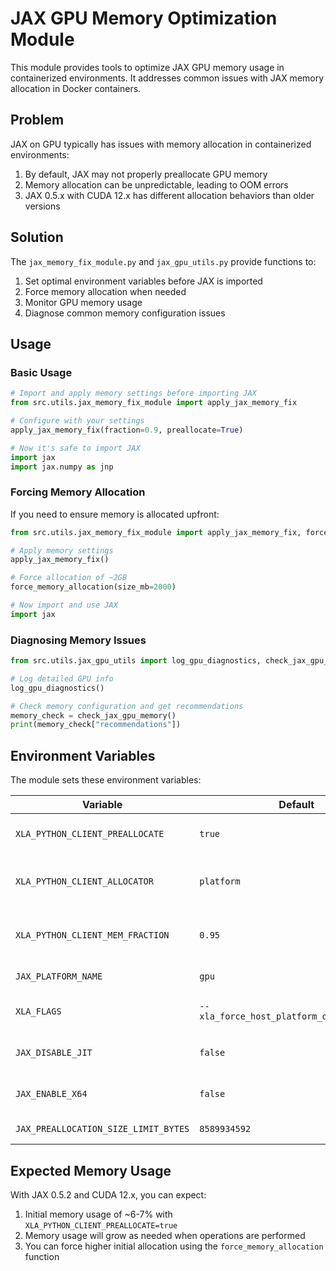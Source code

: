 # JAX GPU Memory Optimization Module

This module provides tools to optimize JAX GPU memory usage in containerized environments. It addresses common issues with JAX memory allocation in Docker containers.

## Problem

JAX on GPU typically has issues with memory allocation in containerized environments:

1. By default, JAX may not properly preallocate GPU memory
2. Memory allocation can be unpredictable, leading to OOM errors
3. JAX 0.5.x with CUDA 12.x has different allocation behaviors than older versions

## Solution

The `jax_memory_fix_module.py` and `jax_gpu_utils.py` provide functions to:

1. Set optimal environment variables before JAX is imported
2. Force memory allocation when needed
3. Monitor GPU memory usage
4. Diagnose common memory configuration issues

## Usage

### Basic Usage

```python
# Import and apply memory settings before importing JAX
from src.utils.jax_memory_fix_module import apply_jax_memory_fix

# Configure with your settings
apply_jax_memory_fix(fraction=0.9, preallocate=True)

# Now it's safe to import JAX
import jax
import jax.numpy as jnp
```

### Forcing Memory Allocation

If you need to ensure memory is allocated upfront:

```python
from src.utils.jax_memory_fix_module import apply_jax_memory_fix, force_memory_allocation

# Apply memory settings
apply_jax_memory_fix()

# Force allocation of ~2GB
force_memory_allocation(size_mb=2000)

# Now import and use JAX
import jax
```

### Diagnosing Memory Issues

```python
from src.utils.jax_gpu_utils import log_gpu_diagnostics, check_jax_gpu_memory

# Log detailed GPU info
log_gpu_diagnostics()

# Check memory configuration and get recommendations
memory_check = check_jax_gpu_memory()
print(memory_check["recommendations"])
```

## Environment Variables

The module sets these environment variables:

| Variable | Default | Description |
|----------|---------|-------------|
| `XLA_PYTHON_CLIENT_PREALLOCATE` | `true` | Whether to preallocate memory |
| `XLA_PYTHON_CLIENT_ALLOCATOR` | `platform` | Use platform's memory allocator |
| `XLA_PYTHON_CLIENT_MEM_FRACTION` | `0.95` | Fraction of GPU memory to use |
| `JAX_PLATFORM_NAME` | `gpu` | Force JAX to use GPU |
| `XLA_FLAGS` | `--xla_force_host_platform_device_count=1` | XLA compiler flags |
| `JAX_DISABLE_JIT` | `false` | Keep JIT compilation enabled |
| `JAX_ENABLE_X64` | `false` | Use 32-bit precision by default |
| `JAX_PREALLOCATION_SIZE_LIMIT_BYTES` | `8589934592` | 8GB limit for preallocation |

## Expected Memory Usage

With JAX 0.5.2 and CUDA 12.x, you can expect:

1. Initial memory usage of ~6-7% with `XLA_PYTHON_CLIENT_PREALLOCATE=true`
2. Memory usage will grow as needed when operations are performed
3. You can force higher initial allocation using the `force_memory_allocation` function 